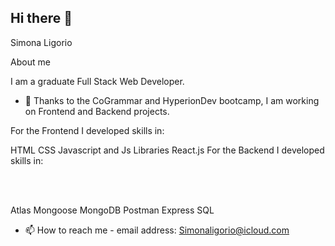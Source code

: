 ## Hi there 👋

Simona Ligorio

About me

I am a graduate Full Stack Web Developer. 

- 🔭 Thanks to the CoGrammar and HyperionDev bootcamp, I am working on Frontend and Backend projects.

For the Frontend I developed skills in:

HTML
CSS
Javascript and Js Libraries
React.js
For the Backend I developed skills in:

<br></br>

Atlas
Mongoose
MongoDB
Postman
Express
SQL

- 📫 How to reach me - email address: Simonaligorio@icloud.com

<!--
**Sylig/Sylig** is a ✨ _special_ ✨ repository because its `README.md` (this file) appears on your GitHub profile.

Here are some ideas to get you started:

- 🔭 I’m currently working on ...
- 🌱 I’m currently learning ...
- 👯 I’m looking to collaborate on ...
- 🤔 I’m looking for help with ...
- 💬 Ask me about ...
- 📫 How to reach me: ...
- 😄 Pronouns: ...
- ⚡ Fun fact: ...
-->
